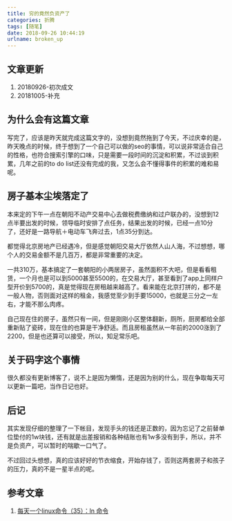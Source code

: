```yaml
---
title: 穷的竟然负资产了
categories: 折腾
tags: [随笔]
date: 2018-09-26 10:44:19
urlname: broken_up
---
```


## 文章更新

1. 20180926-初次成文
2. 20181005-补充

## 为什么会有这篇文章

写完了，应该是昨天就完成这篇文字的，没想到竟然拖到了今天，不过庆幸的是，昨天晚点的时候，终于想到了一个自己可以做的seo的事情，可以说非常适合自己的性格，也符合搜索引擎的口味，只是需要一段时间的沉淀和积累，不过谈到积累，几年之前的to do list还没有完成的我，又怎么会不懂得事件的积累的难和易呢。

## 房子基本尘埃落定了

本来定的下午一点在朝阳不动产交易中心去做税费缴纳和过户联办的，没想到12点半要出发的时候，领导临时安排了点任务，结果出发的时候，已经一点10分了，还好是一路导航＋电动车飞奔过去，1点35分到达。

都觉得北京房地产已经遇冷，但是感觉朝阳交易大厅依然人山人海，不过想想，哪个人的交易金额不是几百万，都是非常重要的决定。

一共310万，基本搞定了一套朝阳的小两居房子，虽然面积不大吧，但是看看租赁，一个月也是可以到5000甚至5500的，在交易大厅，甚至看到了app上同样户型开价到5700的，真是觉得现在房租越来越高了。看来能在北京打拼的，都不是一般人物，否则面对这样的租金，我感觉至少到手要15000，也就是三分之一左右，才能不那么肉疼。

自己现在住的房子，虽然只有一间，但是刚刚小区整体翻新，厕所，厨房都给全部重新贴了瓷砖，现在住的也算是干净舒适。而且房租虽然从一年前的2000涨到了2200，但是也还算可以接受，所以，知足常乐吧。

## 关于码字这个事情

很久都没有更新博客了，说不上是因为懒惰，还是因为别的什么，现在争取每天可以更新一篇吧，当作日记也好。

## 后记

其实发现仔细的整理了一下帐目，发现手头的钱还是正数的，因为忘记了之前替单位垫付的1w块钱，还有就是出差报销和各种结账也有1w多没有到手，所以，并不是负资产，可以暂时的喘歇一口气了。

不过回过头想想，真的应该好好的节衣缩食，开始存钱了，否则这两套房子和孩子的压力，真的不是一星半点的呢。

## 参考文章

1. [每天一个linux命令（35）：ln 命令](http://www.cnblogs.com/peida/archive/2012/12/11/2812294.html)